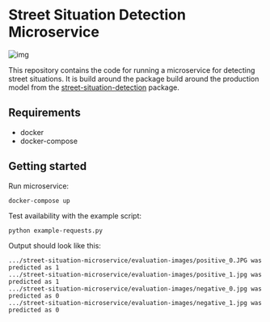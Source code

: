 # Street Situation Detection Microservice

![img](https://images.unsplash.com/photo-1475998776787-d22fa84424b6?ixlib=rb-1.2.1&ixid=eyJhcHBfaWQiOjEyMDd9&auto=format&fit=crop&w=1359&q=80)

This repository contains the code for running a microservice for detecting street situations. It is build around the package build around the production model from the [street-situation-detection](https://github.com/steven-mi/street-situation-detection) package. 

## Requirements
- docker
- docker-compose

## Getting started
Run microservice:
```bash
docker-compose up
``` 
Test availability with the example script:
```
python example-requests.py
```
Output should look like this:
```
.../street-situation-microservice/evaluation-images/positive_0.JPG was predicted as 1
.../street-situation-microservice/evaluation-images/positive_1.jpg was predicted as 1
.../street-situation-microservice/evaluation-images/negative_0.jpg was predicted as 0
.../street-situation-microservice/evaluation-images/negative_1.jpg was predicted as 0
```